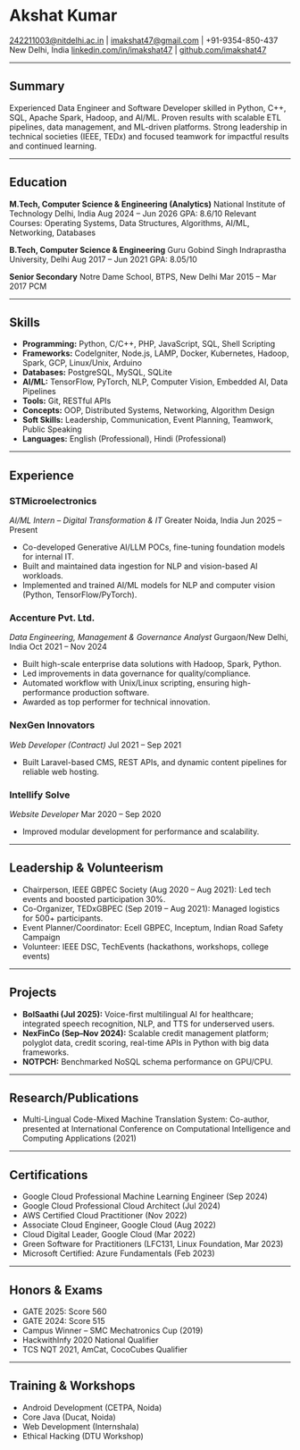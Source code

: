 # Akshat Kumar

242211003@nitdelhi.ac.in | imakshat47@gmail.com | +91-9354-850-437
New Delhi, India
[linkedin.com/in/imakshat47](https://www.linkedin.com/in/imakshat47) | [github.com/imakshat47](https://github.com/imakshat47)

***

## **Summary**

Experienced Data Engineer and Software Developer skilled in Python, C++, SQL, Apache Spark, Hadoop, and AI/ML. Proven results with scalable ETL pipelines, data management, and ML-driven platforms. Strong leadership in technical societies (IEEE, TEDx) and focused teamwork for impactful results and continued learning.

***

## **Education**

**M.Tech, Computer Science \& Engineering (Analytics)**
National Institute of Technology Delhi, India
Aug 2024 – Jun 2026
GPA: 8.6/10
Relevant Courses: Operating Systems, Data Structures, Algorithms, AI/ML, Networking, Databases

**B.Tech, Computer Science \& Engineering**
Guru Gobind Singh Indraprastha University, Delhi
Aug 2017 – Jun 2021
GPA: 8.05/10

**Senior Secondary**
Notre Dame School, BTPS, New Delhi
Mar 2015 – Mar 2017
PCM

***

## **Skills**

- **Programming:** Python, C/C++, PHP, JavaScript, SQL, Shell Scripting
- **Frameworks:** CodeIgniter, Node.js, LAMP, Docker, Kubernetes, Hadoop, Spark, GCP, Linux/Unix, Arduino
- **Databases:** PostgreSQL, MySQL, SQLite
- **AI/ML:** TensorFlow, PyTorch, NLP, Computer Vision, Embedded AI, Data Pipelines
- **Tools:** Git, RESTful APIs
- **Concepts:** OOP, Distributed Systems, Networking, Algorithm Design
- **Soft Skills:** Leadership, Communication, Event Planning, Teamwork, Public Speaking
- **Languages:** English (Professional), Hindi (Professional)

***

## **Experience**

### **STMicroelectronics**

*AI/ML Intern – Digital Transformation \& IT*
Greater Noida, India
Jun 2025 – Present

- Co-developed Generative AI/LLM POCs, fine-tuning foundation models for internal IT.
- Built and maintained data ingestion for NLP and vision-based AI workloads.
- Implemented and trained AI/ML models for NLP and computer vision (Python, TensorFlow/PyTorch).


### **Accenture Pvt. Ltd.**

*Data Engineering, Management \& Governance Analyst*
Gurgaon/New Delhi, India
Oct 2021 – Nov 2024

- Built high-scale enterprise data solutions with Hadoop, Spark, Python.
- Led improvements in data governance for quality/compliance.
- Automated workflow with Unix/Linux scripting, ensuring high-performance production software.
- Awarded as top performer for technical innovation.


### **NexGen Innovators**

*Web Developer (Contract)*
Jul 2021 – Sep 2021

- Built Laravel-based CMS, REST APIs, and dynamic content pipelines for reliable web hosting.


### **Intellify Solve**

*Website Developer*
Mar 2020 – Sep 2020

- Improved modular development for performance and scalability.

***

## **Leadership \& Volunteerism**

- Chairperson, IEEE GBPEC Society (Aug 2020 – Aug 2021): Led tech events and boosted participation 30%.
- Co-Organizer, TEDxGBPEC (Sep 2019 – Aug 2021): Managed logistics for 500+ participants.
- Event Planner/Coordinator: Ecell GBPEC, Inceptum, Indian Road Safety Campaign
- Volunteer: IEEE DSC, TechEvents (hackathons, workshops, college events)

***

## **Projects**

- **BolSaathi (Jul 2025):** Voice-first multilingual AI for healthcare; integrated speech recognition, NLP, and TTS for underserved users.
- **NexFinCo (Sep–Nov 2024):** Scalable credit management platform; polyglot data, credit scoring, real-time APIs in Python with big data frameworks.
- **NOTPCH:** Benchmarked NoSQL schema performance on GPU/CPU.

***

## **Research/Publications**

- Multi-Lingual Code-Mixed Machine Translation System: Co-author, presented at International Conference on Computational Intelligence and Computing Applications (2021)

***

## **Certifications**

- Google Cloud Professional Machine Learning Engineer (Sep 2024)
- Google Cloud Professional Cloud Architect (Jul 2024)
- AWS Certified Cloud Practitioner (Nov 2022)
- Associate Cloud Engineer, Google Cloud (Aug 2022)
- Cloud Digital Leader, Google Cloud (Mar 2022)
- Green Software for Practitioners (LFC131, Linux Foundation, Mar 2023)
- Microsoft Certified: Azure Fundamentals (Feb 2023)

***

## **Honors \& Exams**

- GATE 2025: Score 560
- GATE 2024: Score 515
- Campus Winner – SMC Mechatronics Cup (2019)
- HackwithInfy 2020 National Qualifier
- TCS NQT 2021, AmCat, CocoCubes Qualifier

***

## **Training \& Workshops**

- Android Development (CETPA, Noida)
- Core Java (Ducat, Noida)
- Web Development (Internshala)
- Ethical Hacking (DTU Workshop)

